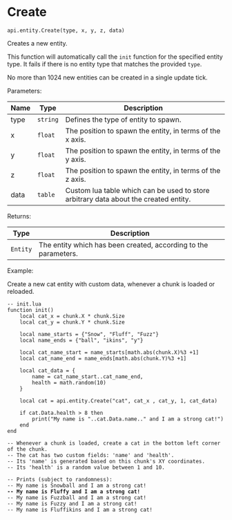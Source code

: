 # Create



`api.entity.Create(type, x, y, z, data)`

Creates a new entity.&#x20;

This function will automatically call the `init` function for the specified entity type. It fails if there is no entity type that matches the provided `type`.

No more than 1024 new entities can be created in a single update tick.



Parameters:

| Name | Type     | Description                                                                          |
| ---- | -------- | ------------------------------------------------------------------------------------ |
| type | `string` | Defines the type of entity to spawn.                                                 |
| x    | `float`  | The position to spawn the entity, in terms of the x axis.                            |
| y    | `float`  | The position to spawn the entity, in terms of the y axis.                            |
| z    | `float`  | The position to spawn the entity, in terms of the z axis.                            |
| data | `table`  | Custom lua table which can be used to store arbitrary data about the created entity. |

Returns:

| Type     | Description                                                     |
| -------- | --------------------------------------------------------------- |
| `Entity` | The entity which has been created, according to the parameters. |



Example:

Create a new cat entity with custom data, whenever a chunk is loaded or reloaded.

<pre class="language-lua"><code class="lang-lua">-- init.lua
function init()
    local cat_x = chunk.X * chunk.Size
    local cat_y = chunk.Y * chunk.Size   
    
    local name_starts = {"Snow", "Fluff", "Fuzz"}
    local name_ends = {"ball", "ikins", "y"}

    local cat_name_start = name_starts[math.abs(chunk.X)%3 +1]
    local cat_name_end = name_ends[math.abs(chunk.Y)%3 +1]

    local cat_data = {
        name = cat_name_start..cat_name_end, 
        health = math.random(10)
    }
    
    local cat = api.entity.Create("cat", cat_x , cat_y, 1, cat_data)
       
    if cat.Data.health > 8 then
        print("My name is "..cat.Data.name.." and I am a strong cat!")
    end
end

-- Whenever a chunk is loaded, create a cat in the bottom left corner of the chunk.
-- The cat has two custom fields: 'name' and 'health'.
-- Its 'name' is generated based on this chunk's XY coordinates.
-- Its 'health' is a random value between 1 and 10.

-- Prints (subject to randomness):
-- My name is Snowball and I am a strong cat!
<strong>-- My name is Fluffy and I am a strong cat!
</strong>-- My name is Fuzzball and I am a strong cat!
-- My name is Fuzzy and I am a strong cat!
-- My name is Fluffikins and I am a strong cat!
</code></pre>

